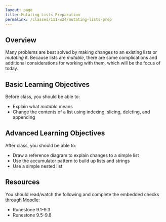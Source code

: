 ```yaml
---
layout: page
title: Mutating Lists Preparation
permalink: /classes/111-w24/mutating-lists-prep
---
```


## Overview
Many problems are best solved by making changes to an existing lists or *mutating* it. Because lists are *mutable*, there are some complications and additional considerations for working with them, which will be the focus of today.

## Basic Learning Objectives
Before class, you should be able to:
* Explain what *mutable* means
* Change the contents of a list using indexing, slicing, deleting, and appending

## Advanced Learning Objectives
After class, you should be able to:
* Draw a reference diagram to explain changes to a simple list
* Use the accumulator pattern to build up lists and strings
* Use a simple nested list

## Resources
You should read/watch the following and complete the embedded checks [through Moodle](https://moodle.carleton.edu/mod/lti/view.php?id=907099):
* Runestone 9.1-9.3
* Runestone 9.5-9.8